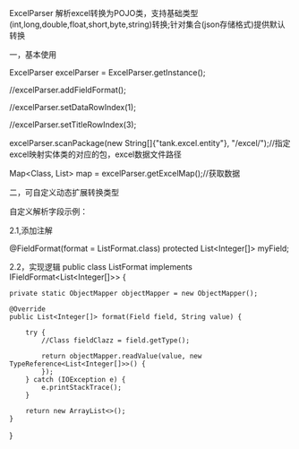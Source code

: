 
ExcelParser 解析excel转换为POJO类，支持基础类型(int,long,double,float,short,byte,string)转换;针对集合(json存储格式)提供默认转换


一，基本使用


ExcelParser excelParser = ExcelParser.getInstance();

//excelParser.addFieldFormat();

//excelParser.setDataRowIndex(1);

//excelParser.setTitleRowIndex(3);

excelParser.scanPackage(new String[]{"tank.excel.entity"}, "/excel/");//指定excel映射实体类的对应的包，excel数据文件路径


Map<Class, List> map = excelParser.getExcelMap();//获取数据

二，可自定义动态扩展转换类型

自定义解析字段示例：

2.1,添加注解

 @FieldFormat(format = ListFormat.class)
 protected List<Integer[]> myField;

2.2，实现逻辑
public class ListFormat implements IFieldFormat<List<Integer[]>> {

    private static ObjectMapper objectMapper = new ObjectMapper();

    @Override
    public List<Integer[]> format(Field field, String value) {

        try {
            //Class fieldClazz = field.getType();

            return objectMapper.readValue(value, new TypeReference<List<Integer[]>>() {
            });
        } catch (IOException e) {
            e.printStackTrace();
        }

        return new ArrayList<>();
    }

}